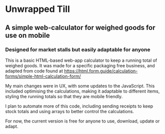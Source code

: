 # Unwrapped Till

## A simple web-calculator for weighed goods for use on mobile

### Designed for market stalls but easily adaptable for anyone

This is a basic HTML-based web-app calculator to keep a running total of weighed goods.
It was made for a specific packaging free business, and adapted from code found  at https://html.form.guide/calculation-forms/simple-html-calculation-form/

My main changes were in UX, with some updates to the JavaScript. This included optimising the calculations, making it adaptable to different items, styling the running totals so that they are mobile friendly.

I plan to automate more of this code, including sending receipts to keep stock totals and using arrays to better control the calculations.

For now, the current version is free for anyone to use, download, update or adapt.
